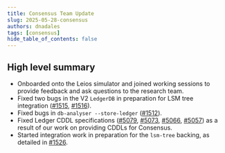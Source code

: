 ```yaml
---
title: Consensus Team Update
slug: 2025-05-28-consensus
authors: dnadales
tags: [consensus]
hide_table_of_contents: false
---
```


## High level summary

- Onboarded onto the Leios simulator and joined working sessions to provide feedback and ask questions to the research team.
- Fixed two bugs in the V2 `LedgerDB` in preparation for LSM tree integration ([#1515](https://github.com/IntersectMBO/ouroboros-consensus/issues/1515), [#1516](https://github.com/IntersectMBO/ouroboros-consensus/pull/1516)).
- Fixed bugs in `db-analyser --store-ledger` ([#1512](https://github.com/IntersectMBO/ouroboros-consensus/pull/1512)).
- Fixed Ledger CDDL specifications ([#5079](https://github.com/IntersectMBO/cardano-ledger/pull/5079), [#5073](https://github.com/IntersectMBO/cardano-ledger/pull/5073), [#5066](https://github.com/IntersectMBO/cardano-ledger/pull/5066), [#5057](https://github.com/IntersectMBO/cardano-ledger/pull/5057)) as a result of our work on providing CDDLs for Consensus.
- Started integration work in preparation for the `lsm-tree` backing, as detailed in [#1526](https://github.com/IntersectMBO/ouroboros-consensus/issues/1526).
